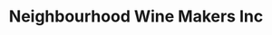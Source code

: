 ---
title: "Neighbourhood Wine Makers Inc"
url: /vancouver/neighbourhood-wine-makers-inc/
shop: alcohol
---